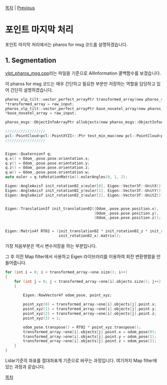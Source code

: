 [목차](/README.md)          |           [Previous](/docs/mdfile/clustering.md)
# 포인트 마지막 처리

포인트 마지막 처리에서는 pharos for msg 코드를 설명하겠습니다.

## 1. Segmentation

[vlpt_pharos_msg.cpp](/src/vlp/pharos_vlp_tilt/src/vlpt_pharos_msg.cpp)라는 파일을 기준으로 AllInformation 콜백함수를 보겠습니다.

이 pharos for msg 코드는 매우 간단하고 필요한 부분만 저장하는 역할을 담당하고 있어 간단히 설명하겠습니다.

```c
pharos_vlp_tilt::vector_perfect_arrayPtr transformed_array(new pharos_vlp_tilt::vector_perfect_array);
*transformed_array = raw_input;
pharos_vlp_tilt::vector_perfect_arrayPtr base_novatel_array(new pharos_vlp_tilt::vector_perfect_array);
*base_novatel_array = raw_input;

pharos_msgs::ObjectInfoArrayPtr allobjects(new pharos_msgs::ObjectInfoArray); 

//////////////////
pcl::PointCloud<pcl::PointXYZI>::Ptr test_min_max(new pcl::PointCloud<pcl::PointXYZI>);
//////////////////


Eigen::Quaternionf q;
q.x() = Odom_.pose.pose.orientation.x;
q.y() = Odom_.pose.pose.orientation.y;
q.z() = Odom_.pose.pose.orientation.z;
q.w() = Odom_.pose.pose.orientation.w;
auto euler = q.toRotationMatrix().eulerAngles(0, 1, 2);

Eigen::AngleAxisf init_rotation02_x(euler[0], Eigen::Vector3f::UnitX());
Eigen::AngleAxisf init_rotation02_y(euler[1], Eigen::Vector3f::UnitY());
Eigen::AngleAxisf init_rotation02_z(euler[2], Eigen::Vector3f::UnitZ()); // imu <-> odom


Eigen::Translation3f init_translation02((Odom_.pose.pose.position.x),
                                        (Odom_.pose.pose.position.y),
                                        (Odom_.pose.pose.position.z));


Eigen::Matrix4f RT02 = (init_translation02 * init_rotation02_z * init_rotation02_y *
                        init_rotation02_x).matrix();
```
가장 처음부분은 역시 변수저장을 하는 부분입니다.

그 후 이전 Map filter에서 사용하고 Eigen 라이브러리를 이용하여 회전 변환행렬을 만들어줍니다.

```c
for (int i = 0; i < transformed_array->one.size(); i++) 
{
    for (int j = 0; j < transformed_array->one[i].objects.size(); j++) 
    {
        
        Eigen::RowVector4f odom_pose, point_xyz;

        point_xyz(0) = transformed_array->one[i].objects[j].point.x;
        point_xyz(1) = transformed_array->one[i].objects[j].point.y;
        point_xyz(2) = transformed_array->one[i].objects[j].point.z;
        point_xyz(3) = 1;

        odom_pose.transpose() = RT02 * point_xyz.transpose();
        transformed_array->one[i].objects[j].point.x = odom_pose(0);
        transformed_array->one[i].objects[j].point.y = odom_pose(1);
        transformed_array->one[i].objects[j].point.z = odom_pose(2);
    }
}
```
Lidar기준의 좌표를 절대좌표계 기준으로 바꾸는 과정입니다. 여기까지 Map filter에 있는 과정과 같습니다.




[목차](/README.md)
